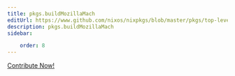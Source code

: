 ```yaml
---
title: pkgs.buildMozillaMach
editUrl: https://www.github.com/nixos/nixpkgs/blob/master/pkgs/top-level/all-packages.nix#L32075C22
description: pkgs.buildMozillaMach
sidebar:

    order: 8
---
```


<a href="https://www.github.com/nixos/nixpkgs/blob/master/pkgs/top-level/all-packages.nix#L32075C22">Contribute Now!</a>



